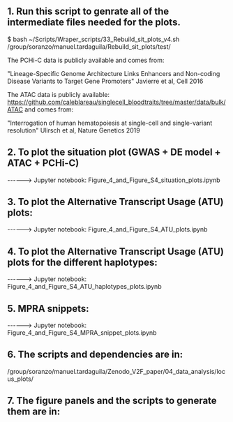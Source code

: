 ## 1. Run this script to genrate all of the intermediate files needed for the plots.

$ bash ~/Scripts/Wraper_scripts/33_Rebuild_sit_plots_v4.sh /group/soranzo/manuel.tardaguila/Rebuild_sit_plots/test/

  The PCHi-C data is publicly available and comes from:

  "Lineage-Specific Genome Architecture Links Enhancers and Non-coding Disease Variants to Target Gene Promoters" Javierre et al, Cell 2016


  The ATAC data is publicly available: https://github.com/caleblareau/singlecell_bloodtraits/tree/master/data/bulk/ATAC and comes from:

  "Interrogation of human hematopoiesis at single-cell and single-variant resolution" Ulirsch et al, Nature Genetics 2019


## 2. To plot the situation plot (GWAS + DE model + ATAC + PCHi-C)

------> Jupyter notebook: Figure_4_and_Figure_S4_situation_plots.ipynb

## 3. To plot the Alternative Transcript Usage (ATU) plots:

------> Jupyter notebook: Figure_4_and_Figure_S4_ATU_plots.ipynb

## 4. To plot the Alternative Transcript Usage (ATU) plots for the different haplotypes:

------> Jupyter notebook: Figure_4_and_Figure_S4_ATU_haplotypes_plots.ipynb

## 5. MPRA snippets:

------> Jupyter notebook: Figure_4_and_Figure_S4_MPRA_snippet_plots.ipynb

## 6. The scripts and dependencies are in:

/group/soranzo/manuel.tardaguila/Zenodo_V2F_paper/04_data_analysis/locus_plots/

## 7. The figure panels and the scripts to generate them are in:



